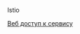 Istio

[Веб доступ к сервису](https://[[HOST_SUBDOMAIN]]-80-[[KATACODA_HOST]].environments.katacoda.com/)

